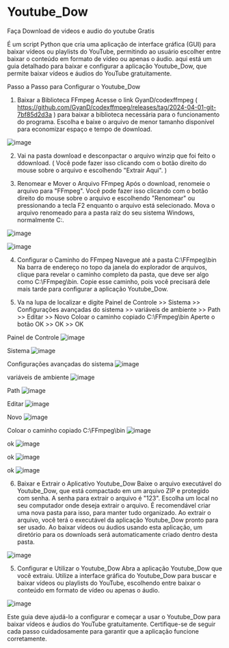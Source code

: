 # Youtube_Dow
Faça Download de videos e audio do youtube Gratis

É um script Python que cria uma aplicação de interface gráfica (GUI) para baixar vídeos ou playlists do YouTube, permitindo ao usuário escolher entre baixar o conteúdo em formato de vídeo ou apenas o áudio.
 aqui está um guia detalhado para baixar e configurar a aplicação Youtube_Dow, que permite baixar vídeos e áudios do YouTube gratuitamente.

Passo a Passo para Configurar o Youtube_Dow

1. Baixar a Biblioteca FFmpeg
  Acesse o link GyanD/codexffmpeg  ( https://github.com/GyanD/codexffmpeg/releases/tag/2024-04-01-git-7bf85d2d3a ) para baixar a biblioteca necessária para o funcionamento do programa.
  Escolha e baixe o arquivo de menor tamanho disponível para economizar espaço e tempo de download.

![image](https://github.com/LegionarioBq/Youtube_Dow/assets/109097036/09a6ad7f-63dd-4858-aa66-e62874e4e932)

2. Vai na pasta download e desconpactar o arquivo winzip que foi feito o ddownload. ( Você pode fazer isso clicando com o botão direito do mouse sobre o arquivo e escolhendo "Extrair Aqui". )

3. Renomear e Mover o Arquivo FFmpeg
Após o download, renomeie o arquivo para "FFmpeg". Você pode fazer isso clicando com o botão direito do mouse sobre o arquivo e escolhendo "Renomear" ou pressionando a tecla F2 enquanto o arquivo está selecionado.
Mova o arquivo renomeado para a pasta raiz do seu sistema Windows, normalmente C:\.

![image](https://github.com/LegionarioBq/Youtube_Dow/assets/109097036/26b8921a-d7a1-4ea5-8a43-2383a800dd6a)

![image](https://github.com/LegionarioBq/Youtube_Dow/assets/109097036/184e1aab-778d-47bf-8064-7213d0f649af)

4. Configurar o Caminho do FFmpeg
  Navegue até a pasta C:\FFmpeg\bin
  Na barra de endereço no topo da janela do explorador de arquivos, clique para revelar o caminho completo da pasta, que deve ser algo como C:\FFmpeg\bin.
  Copie esse caminho, pois você precisará dele mais tarde para configurar a aplicação Youtube_Dow.

5. Va na lupa de localizar e digite Painel de Controle >> Sistema >> Configurações avançadas do sistema >> variáveis de ambiente >> Path  >> Editar >> Novo 
   Coloar o caminho copiado C:\FFmpeg\bin 
   Aperte o botão OK >> OK >> OK

Painel de Controle
![image](https://github.com/LegionarioBq/Youtube_Dow/assets/109097036/2a3000d5-461f-4f6d-8921-a6e765357883)

Sistema
![image](https://github.com/LegionarioBq/Youtube_Dow/assets/109097036/3d6ced80-42a4-4cd9-a36e-ea1afda46fa3)

 Configurações avançadas do sistema 
![image](https://github.com/LegionarioBq/Youtube_Dow/assets/109097036/af71bc05-1976-4b6c-b02d-6409453336a5)

variáveis de ambiente
![image](https://github.com/LegionarioBq/Youtube_Dow/assets/109097036/6dda369e-baeb-4b4e-8694-0e3db64b54ef)

Path
![image](https://github.com/LegionarioBq/Youtube_Dow/assets/109097036/57940940-3369-4386-8948-f9a1e867661b)

Editar
![image](https://github.com/LegionarioBq/Youtube_Dow/assets/109097036/aff34751-98d1-4942-89ca-81b9b76b5f69)

Novo
![image](https://github.com/LegionarioBq/Youtube_Dow/assets/109097036/b6802712-fa47-4a1a-b1f3-06e44013ecae)

Coloar o caminho copiado C:\FFmpeg\bin 
![image](https://github.com/LegionarioBq/Youtube_Dow/assets/109097036/70f0ece0-34e4-45a0-ae1a-3d4691eed539)

ok
![image](https://github.com/LegionarioBq/Youtube_Dow/assets/109097036/259840ab-8644-4fa0-aae8-0ee6f375e7ae)

ok
![image](https://github.com/LegionarioBq/Youtube_Dow/assets/109097036/e00e88c6-d3a0-42f6-82e9-b91ba0131c61)

ok
![image](https://github.com/LegionarioBq/Youtube_Dow/assets/109097036/d1081b70-2dad-4843-b6bc-917dd178b6e8)


6. Baixar e Extrair o Aplicativo Youtube_Dow
  Baixe o arquivo executável do Youtube_Dow, que está compactado em um arquivo ZIP e protegido com senha. A senha para extrair o arquivo é "123".
  Escolha um local no seu computador onde deseja extrair o arquivo. É recomendável criar uma nova pasta para isso, para manter tudo organizado.
  Ao extrair o arquivo, você terá o executável da aplicação Youtube_Dow pronto para ser usado. Ao baixar vídeos ou áudios usando esta aplicação, um diretório para os downloads será automaticamente criado dentro desta pasta.

![image](https://github.com/LegionarioBq/Youtube_Dow/assets/109097036/f6f0f686-2c6e-484b-8a8d-d80c2b5ed862)


5. Configurar e Utilizar o Youtube_Dow
  Abra a aplicação Youtube_Dow que você extraiu.
  Utilize a interface gráfica do Youtube_Dow para buscar e baixar vídeos ou playlists do YouTube, escolhendo entre baixar o conteúdo em formato de vídeo ou apenas o áudio.

![image](https://github.com/LegionarioBq/Youtube_Dow/assets/109097036/ddd4a8f4-a0be-4bf3-a3e3-6626ef30f01c)

Este guia deve ajudá-lo a configurar e começar a usar o Youtube_Dow para baixar vídeos e áudios do YouTube gratuitamente. Certifique-se de seguir cada passo cuidadosamente para garantir que a aplicação funcione corretamente.



